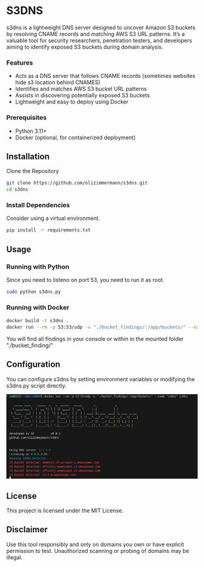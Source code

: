 # S3DNS

s3dns is a lightweight DNS server designed to uncover Amazon S3 buckets by resolving CNAME records and matching AWS S3 URL patterns. It’s a valuable tool for security researchers, penetration testers, and developers aiming to identify exposed S3 buckets during domain analysis.

### Features
- Acts as a DNS server that follows CNAME records (sometimes websites hide s3 location behind CNAMES)
- Identifies and matches AWS S3 bucket URL patterns
- Assists in discovering potentially exposed S3 buckets
- Lightweight and easy to deploy using Docker

### Prerequisites
- Python 3.11+
- Docker (optional, for containerized deployment)

## Installation

Clone the Repository

```sh
git clone https://github.com/olizimmermann/s3dns.git
cd s3dns
```

### Install Dependencies

Consider using a virtual environment.
```sh
pip install -r requirements.txt
```
## Usage

### Running with Python

Since you need to listeno on port 53, you need to run it as root.
```sh
sudo python s3dns.py
```

### Running with Docker

```sh
docker build -t s3dns .
docker run --rm -p 53:53/udp -v "./bucket_findings/:/app/buckets/" --name "s3dns" s3dns
```
You will find all findings in your console or within in the mounted folder "./bucket_finding/"

## Configuration

You can configure s3dns by setting environment variables or modifying the s3dns.py script directly.

![Sample Output Docker](https://github.com/olizimmermann/s3dns/blob/main/images/output.png)

## License

This project is licensed under the MIT License.

## Disclaimer

Use this tool responsibly and only on domains you own or have explicit permission to test. Unauthorized scanning or probing of domains may be illegal.
